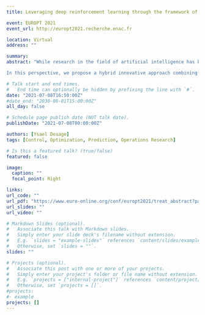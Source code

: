 ```yaml
---
title: Leveraging deep reinforcement learning through the framework of operations research

event: EUROPT 2021
event_url: http://europt2021.recherche.enac.fr

location: Virtual
address: ""

summary: 
abstract: "While research in the field of artificial intelligence has been booming in recent year, especially in the field of machine learning, most applications are still in their infancy.

In this perspective, we propose a hybrid innovative approach combining the performance and neologism of deep reinforcement learning with the reliable empirical and proven application framework of classical operations research. More concretely, we detail the proposed methodology before presenting the results on different problems and sub instances related to the power grid and the optimization of its actors."

# Talk start and end times.
#   End time can optionally be hidden by prefixing the line with `#`.
date: "2021-07-08T16:50:00Z"
#date_end: "2030-06-01T15:00:00Z"
all_day: false

# Schedule page publish date (NOT talk date).
publishDate: "2021-07-08T00:00:00Z"

authors: [Ysael Desage]
tags: [Control, Optimization, Prediction, Operations Research]

# Is this a featured talk? (true/false)
featured: false

image:
  caption: ""
  focal_point: Right

links:
url_code: ""
url_pdf: "https://www.euro-online.org/conf/europt2021/treat_abstract?paperid=396"
url_slides: ""
url_video: ""

# Markdown Slides (optional).
#   Associate this talk with Markdown slides.
#   Simply enter your slide deck's filename without extension.
#   E.g. `slides = "example-slides"` references `content/slides/example-slides.md`.
#   Otherwise, set `slides = ""`.
slides: ""

# Projects (optional).
#   Associate this post with one or more of your projects.
#   Simply enter your project's folder or file name without extension.
#   E.g. `projects = ["internal-project"]` references `content/project/deep-learning/index.md`.
#   Otherwise, set `projects = []`.
#projects:
#- example
projects: []
---
```

